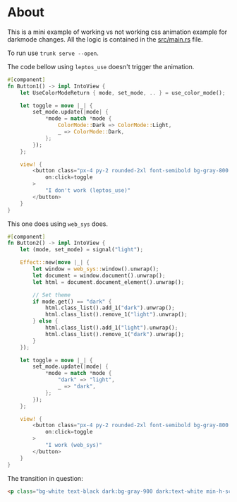 # About

This is a mini example of working vs not working css animation example for
darkmode changes. All the logic is contained in the [src/main.rs](./src/main.rs)
file.

To run use `trunk serve --open`.

The code bellow using `leptos_use` doesn't trigger the animation.

```rust
#[component]
fn Button1() -> impl IntoView {
    let UseColorModeReturn { mode, set_mode, .. } = use_color_mode();

    let toggle = move |_| {
        set_mode.update(|mode| {
            *mode = match *mode {
                ColorMode::Dark => ColorMode::Light,
                _ => ColorMode::Dark,
            };
        });
    };

    view! {
        <button class="px-4 py-2 rounded-2xl font-semibold bg-gray-800 text-gray-100"
            on:click=toggle
        >
            "I don't work (leptos_use)"
        </button>
    }
}
```

This one does using `web_sys` does.

```rust
#[component]
fn Button2() -> impl IntoView {
    let (mode, set_mode) = signal("light");

    Effect::new(move |_| {
        let window = web_sys::window().unwrap();
        let document = window.document().unwrap();
        let html = document.document_element().unwrap();

        // Set theme
        if mode.get() == "dark" {
            html.class_list().add_1("dark").unwrap();
            html.class_list().remove_1("light").unwrap();
        } else {
            html.class_list().add_1("light").unwrap();
            html.class_list().remove_1("dark").unwrap();
        }
    });

    let toggle = move |_| {
        set_mode.update(|mode| {
            *mode = match *mode {
                "dark" => "light",
                _ => "dark",
            };
        });
    };

    view! {
        <button class="px-4 py-2 rounded-2xl font-semibold bg-gray-800 text-gray-100"
            on:click=toggle
        >
            "I work (web_sys)"
        </button>
    }
}
```

The transition in question:
```html
<p class="bg-white text-black dark:bg-gray-900 dark:text-white min-h-screen transition-all duration-1000">"Lorem ipsum"</p>
```
